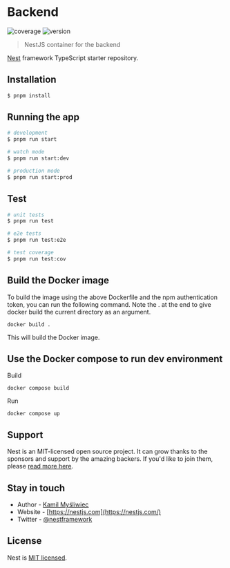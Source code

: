 # Backend
![coverage](https://img.shields.io/badge/coverage-80%25-yellowgreen)
![version](https://img.shields.io/badge/version-1.2.3-blue)
> NestJS container for the backend

[Nest](https://github.com/nestjs/nest) framework TypeScript starter repository.

## Installation

```bash
$ pnpm install
```

## Running the app

```bash
# development
$ pnpm run start

# watch mode
$ pnpm run start:dev

# production mode
$ pnpm run start:prod
```

## Test

```bash
# unit tests
$ pnpm run test

# e2e tests
$ pnpm run test:e2e

# test coverage
$ pnpm run test:cov
```
## Build the Docker image

To build the image using the above Dockerfile and the npm authentication token, you can run the following command. Note the . at the end to give docker build the current directory as an argument.

 
```
docker build .
```
This will build the Docker image.

## Use the Docker compose to run dev environment

Build
```
docker compose build
```
Run
```
docker compose up
```

## Support

Nest is an MIT-licensed open source project. It can grow thanks to the sponsors and support by the amazing backers. If you'd like to join them, please [read more here](https://docs.nestjs.com/support).

## Stay in touch

- Author - [Kamil Myśliwiec](https://kamilmysliwiec.com)
- Website - [https://nestjs.com](https://nestjs.com/)
- Twitter - [@nestframework](https://twitter.com/nestframework)

## License

Nest is [MIT licensed](LICENSE).

